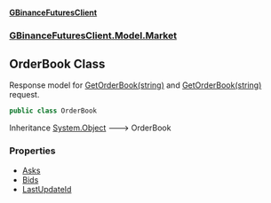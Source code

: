 #### [GBinanceFuturesClient](./index.md 'index')
### [GBinanceFuturesClient.Model.Market](./GBinanceFuturesClient-Model-Market.md 'GBinanceFuturesClient.Model.Market')
## OrderBook Class
Response model for [GetOrderBook(string)](./GBinanceFuturesClient-Market-GetOrderBook(string).md 'GBinanceFuturesClient.Market.GetOrderBook(string)') and [GetOrderBook(string)](./GBinanceFuturesClient-Market-GetOrderBook(string).md 'GBinanceFuturesClient.Market.GetOrderBook(string)') request.  
```csharp
public class OrderBook
```
Inheritance [System.Object](https://docs.microsoft.com/en-us/dotnet/api/System.Object 'System.Object') &#129106; OrderBook  
### Properties
- [Asks](./GBinanceFuturesClient-Model-Market-OrderBook-Asks.md 'GBinanceFuturesClient.Model.Market.OrderBook.Asks')
- [Bids](./GBinanceFuturesClient-Model-Market-OrderBook-Bids.md 'GBinanceFuturesClient.Model.Market.OrderBook.Bids')
- [LastUpdateId](./GBinanceFuturesClient-Model-Market-OrderBook-LastUpdateId.md 'GBinanceFuturesClient.Model.Market.OrderBook.LastUpdateId')
